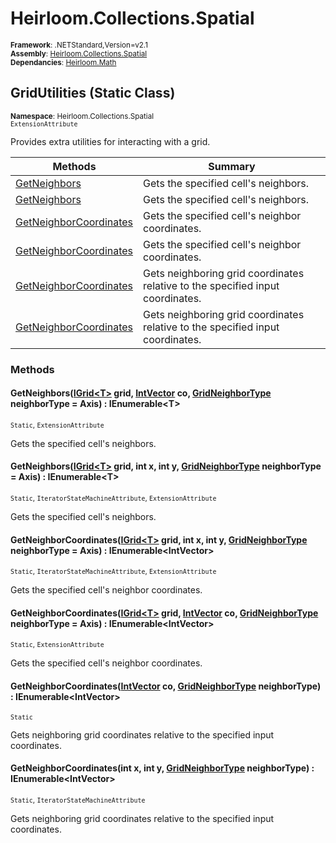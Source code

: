 # Heirloom.Collections.Spatial

<small>**Framework**: .NETStandard,Version=v2.1</small>  
<small>**Assembly**: [Heirloom.Collections.Spatial](../Heirloom.Collections.Spatial/Heirloom.Collections.Spatial.md)</small>  
<small>**Dependancies**: [Heirloom.Math](../Heirloom.Math/Heirloom.Math.md)</small>  

## GridUtilities (Static Class)
<small>**Namespace**: Heirloom.Collections.Spatial</small>  
<small>`ExtensionAttribute`</small>

Provides extra utilities for interacting with a grid.

| Methods                                   | Summary                                                                        |
|-------------------------------------------|--------------------------------------------------------------------------------|
| [GetNeighbors<T>](#GET4A714195)           | Gets the specified cell's neighbors.                                           |
| [GetNeighbors<T>](#GET6537BD34)           | Gets the specified cell's neighbors.                                           |
| [GetNeighborCoordinates<T>](#GETE578E7E8) | Gets the specified cell's neighbor coordinates.                                |
| [GetNeighborCoordinates<T>](#GET5E76C37D) | Gets the specified cell's neighbor coordinates.                                |
| [GetNeighborCoordinates](#GETB5329BCB)    | Gets neighboring grid coordinates relative to the specified input coordinates. |
| [GetNeighborCoordinates](#GETFFBC511E)    | Gets neighboring grid coordinates relative to the specified input coordinates. |

### Methods

#### <a name="GET4A714195"></a>GetNeighbors<T>([IGrid\<T>](Heirloom.Collections.Spatial.IGrid[T].md) grid, [IntVector](../Heirloom.Math/Heirloom.Math.IntVector.md) co, [GridNeighborType](Heirloom.Collections.Spatial.GridNeighborType.md) neighborType = Axis) : IEnumerable\<T>
<small>`Static`, `ExtensionAttribute`</small>

Gets the specified cell's neighbors.


#### <a name="GET6537BD34"></a>GetNeighbors<T>([IGrid\<T>](Heirloom.Collections.Spatial.IGrid[T].md) grid, int x, int y, [GridNeighborType](Heirloom.Collections.Spatial.GridNeighborType.md) neighborType = Axis) : IEnumerable\<T>
<small>`Static`, `IteratorStateMachineAttribute`, `ExtensionAttribute`</small>

Gets the specified cell's neighbors.


#### <a name="GETE578E7E8"></a>GetNeighborCoordinates<T>([IGrid\<T>](Heirloom.Collections.Spatial.IGrid[T].md) grid, int x, int y, [GridNeighborType](Heirloom.Collections.Spatial.GridNeighborType.md) neighborType = Axis) : IEnumerable\<IntVector>
<small>`Static`, `IteratorStateMachineAttribute`, `ExtensionAttribute`</small>

Gets the specified cell's neighbor coordinates.


#### <a name="GET5E76C37D"></a>GetNeighborCoordinates<T>([IGrid\<T>](Heirloom.Collections.Spatial.IGrid[T].md) grid, [IntVector](../Heirloom.Math/Heirloom.Math.IntVector.md) co, [GridNeighborType](Heirloom.Collections.Spatial.GridNeighborType.md) neighborType = Axis) : IEnumerable\<IntVector>
<small>`Static`, `ExtensionAttribute`</small>

Gets the specified cell's neighbor coordinates.


#### <a name="GETB5329BCB"></a>GetNeighborCoordinates([IntVector](../Heirloom.Math/Heirloom.Math.IntVector.md) co, [GridNeighborType](Heirloom.Collections.Spatial.GridNeighborType.md) neighborType) : IEnumerable\<IntVector>
<small>`Static`</small>

Gets neighboring grid coordinates relative to the specified input coordinates.


#### <a name="GETFFBC511E"></a>GetNeighborCoordinates(int x, int y, [GridNeighborType](Heirloom.Collections.Spatial.GridNeighborType.md) neighborType) : IEnumerable\<IntVector>
<small>`Static`, `IteratorStateMachineAttribute`</small>

Gets neighboring grid coordinates relative to the specified input coordinates.


